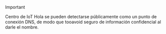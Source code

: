 > [!IMPORTANT]
> Centro de IoT Hola se pueden detectarse públicamente como un punto de conexión DNS, de modo que tooavoid seguro de información confidencial al darle el nombre.
>
